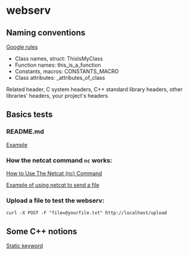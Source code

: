 # webserv

## Naming conventions

[Google rules](https://google.github.io/styleguide/cppguide.html)

- Class names, struct:  ThisIsMyClass
- Function names:       this\_is\_a\_function
- Constants, macros:    CONSTANTS\_MACRO
- Class attributes:     \_attributes\_of\_class

Related header, C system headers, C++ standard library headers, other libraries' headers, your project's headers

## Basics tests

### README.md

[Example](https://github.com/github-linguist/linguist/blob/3c3b037910006fc2f1a9bb34b2c4e9cde062206c/README.md)

### How the netcat command ```nc``` works:

[How to Use The Netcat (nc) Command](https://nooblinux.com/how-to-use-netcat/)

[Example of using netcqt to send a file](https://stackoverflow.com/questions/4238809/example-of-multipart-form-data)

### Upload a file to test the webserv:

```console
curl -X POST -F "file=@yourfile.txt" http://localhost/upload
```

## Some C++ notions

[Static keyword](https://stackoverflow.com/questions/15235526/the-static-keyword-and-its-various-uses-in-c)
